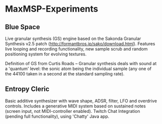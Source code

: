 # MaxMSP-Experiments
  ## Blue Space
Live granular synthesis (GS) engine based on the Sakonda Granular Synthesis v2.5 patch (http://formantbros.jp/sako/download.html). Features live looping and recording functionality, new sample scrub and random positioning system for evolving textures. 

Definition of GS from Curtis Roads – Granular synthesis deals with sound at a 'quantum' level: the sonic atom being the individual sample (any one of the 44100 taken in a second at the standard sampling rate).

  ## Entropy Cleric
Basic additive synthesizer with wave shape, ADSR, filter, LFO and overdrive controls. Includes a generative MIDI system based on sustained notes (screen input, not MIDI-controller enabled). Twitch Chat Integration (pending full functionality), using 'Chatty' Java app.
